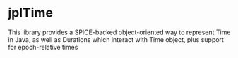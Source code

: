 # jplTime
This library provides a SPICE-backed object-oriented way to represent Time in Java, as well as Durations which interact with Time object, plus support for epoch-relative times
